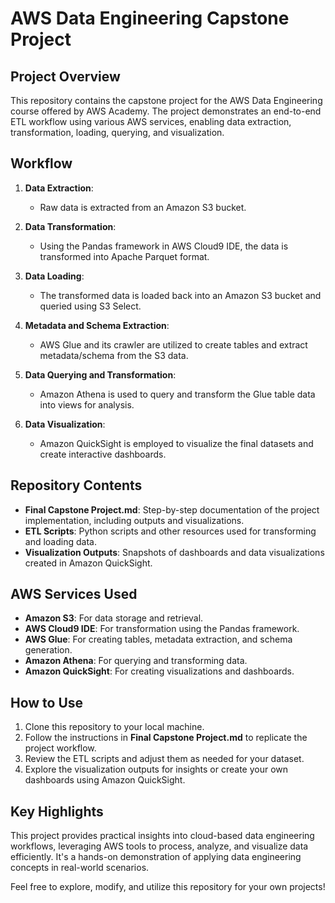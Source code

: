 # AWS Data Engineering Capstone Project

## Project Overview
This repository contains the capstone project for the AWS Data Engineering course offered by AWS Academy. The project demonstrates an end-to-end ETL workflow using various AWS services, enabling data extraction, transformation, loading, querying, and visualization.

## Workflow

1. **Data Extraction**: 
   - Raw data is extracted from an Amazon S3 bucket.

2. **Data Transformation**:
   - Using the Pandas framework in AWS Cloud9 IDE, the data is transformed into Apache Parquet format.

3. **Data Loading**:
   - The transformed data is loaded back into an Amazon S3 bucket and queried using S3 Select.

4. **Metadata and Schema Extraction**:
   - AWS Glue and its crawler are utilized to create tables and extract metadata/schema from the S3 data.

5. **Data Querying and Transformation**:
   - Amazon Athena is used to query and transform the Glue table data into views for analysis.

6. **Data Visualization**:
   - Amazon QuickSight is employed to visualize the final datasets and create interactive dashboards.

## Repository Contents

- **Final Capstone Project.md**: Step-by-step documentation of the project implementation, including outputs and visualizations.
- **ETL Scripts**: Python scripts and other resources used for transforming and loading data.
- **Visualization Outputs**: Snapshots of dashboards and data visualizations created in Amazon QuickSight.

## AWS Services Used

- **Amazon S3**: For data storage and retrieval.
- **AWS Cloud9 IDE**: For transformation using the Pandas framework.
- **AWS Glue**: For creating tables, metadata extraction, and schema generation.
- **Amazon Athena**: For querying and transforming data.
- **Amazon QuickSight**: For creating visualizations and dashboards.

## How to Use
1. Clone this repository to your local machine.
2. Follow the instructions in **Final Capstone Project.md** to replicate the project workflow.
3. Review the ETL scripts and adjust them as needed for your dataset.
4. Explore the visualization outputs for insights or create your own dashboards using Amazon QuickSight.

## Key Highlights
This project provides practical insights into cloud-based data engineering workflows, leveraging AWS tools to process, analyze, and visualize data efficiently. It's a hands-on demonstration of applying data engineering concepts in real-world scenarios.

Feel free to explore, modify, and utilize this repository for your own projects!
